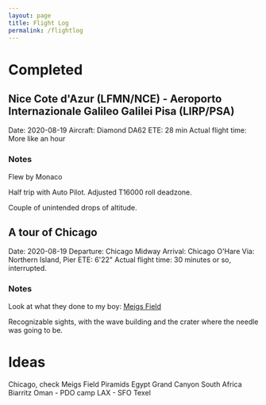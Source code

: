 ```yaml
---
layout: page
title: Flight Log
permalink: /flightlog
---
```


# Completed

## Nice Cote d'Azur (LFMN/NCE) - Aeroporto Internazionale Galileo Galilei Pisa (LIRP/PSA)

Date: 2020-08-19
Aircraft: Diamond DA62
ETE: 28 min
Actual flight time: More like an hour

### Notes
Flew by Monaco

Half trip with Auto Pilot. Adjusted T16000 roll deadzone.

Couple of unintended drops of altitude.

## A tour of Chicago

Date: 2020-08-19
Departure: Chicago Midway
Arrival: Chicago O'Hare
Via: Northern Island, Pier
ETE: 6'22"
Actual flight time: 30 minutes or so, interrupted.

### Notes

Look at what they done to my boy: [Meigs Field](https://en.wikipedia.org/wiki/Meigs_Field)

Recognizable sights, with the wave building and the crater where the needle was
going to be.

# Ideas

Chicago, check Meigs Field
Piramids Egypt
Grand Canyon
South Africa
Biarritz
Oman - PDO camp
LAX - SFO
Texel

